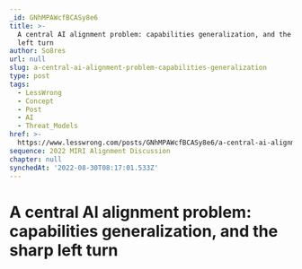 ```yaml
---
_id: GNhMPAWcfBCASy8e6
title: >-
  A central AI alignment problem: capabilities generalization, and the sharp
  left turn
author: So8res
url: null
slug: a-central-ai-alignment-problem-capabilities-generalization
type: post
tags:
  - LessWrong
  - Concept
  - Post
  - AI
  - Threat_Models
href: >-
  https://www.lesswrong.com/posts/GNhMPAWcfBCASy8e6/a-central-ai-alignment-problem-capabilities-generalization
sequence: 2022 MIRI Alignment Discussion
chapter: null
synchedAt: '2022-08-30T08:17:01.533Z'
---
```

# A central AI alignment problem: capabilities generalization, and the sharp left turn


